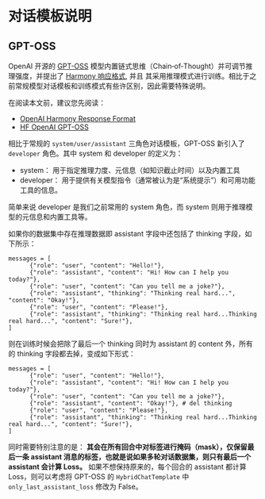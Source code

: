 # 对话模板说明

## GPT-OSS 

OpenAI 开源的 [GPT-OSS](https://huggingface.co/openai/gpt-oss-20b) 模型内置链式思维（Chain‑of‑Thought）并可调节推理强度，并提出了 [Harmony 响应格式](https://cookbook.openai.com/articles/openai-harmony), 并且
其采用推理模式进行训练。相比于之前常规模型对话模板和训练模式有些许区别，因此需要特殊说明。

在阅读本文前，建议您先阅读：

- [OpenAI Harmony Response Format](https://cookbook.openai.com/articles/openai-harmony)
- [HF OpenAI GPT-OSS](https://huggingface.co/blog/welcome-openai-gpt-oss)

相比于常规的 `system/user/assistant` 三角色对话模板，GPT-OSS 新引入了 `developer` 角色。其中 system 和 developer 的定义为：

- system： 用于指定推理力度、元信息（如知识截止时间）以及内置工具
- developer： 用于提供有关模型指令（通常被认为是“系统提示”）和可用功能工具的信息。

简单来说 developer 是我们之前常用的 system 角色，而 system 则用于推理模型的元信息和内置工具等。

如果你的数据集中存在推理数据即 assistant 字段中还包括了 thinking 字段，如下所示：

```{code-block} python
messages = [
      {"role": "user", "content": "Hello!"},
      {"role": "assistant", "content": "Hi! How can I help you today?"},
      {"role": "user", "content": "Can you tell me a joke?"},
      {"role": "assistant", "thinking": "Thinking real hard...", "content": "Okay!"},
      {"role": "user", "content": "Please!"},
      {"role": "assistant", "thinking": "Thinking real hard...Thinking real hard...", "content": "Sure!"},
]
```

则在训练时候会把除了最后一个 thinking 同时为 assistant 的 content 外，所有的 thinking 字段都去掉，变成如下形式：

```{code-block} python
messages = [
      {"role": "user", "content": "Hello!"},
      {"role": "assistant", "content": "Hi! How can I help you today?"},
      {"role": "user", "content": "Can you tell me a joke?"},
      {"role": "assistant", "content": "Okay!"}, # del thinking
      {"role": "user", "content": "Please!"},
      {"role": "assistant", "thinking": "Thinking real hard...Thinking real hard...", "content": "Sure!"},
]
```

同时需要特别注意的是： **其会在所有回合中对标签进行掩码（mask），仅保留最后一条 assistant 消息的标签，也就是说如果多轮对话数据集，则只有最后一个 assistant 会计算 Loss。**
如果不想保持原来的，每个回合的 assistant 都计算 Loss，则可以考虑将 GPT-OSS 的 `HybridChatTemplate` 中 `only_last_assistant_loss` 修改为 False。


